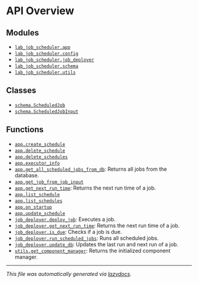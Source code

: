 <!-- markdownlint-disable -->

# API Overview

## Modules

- [`lab_job_scheduler.app`](./lab_job_scheduler.app.md#module-lab_job_schedulerapp)
- [`lab_job_scheduler.config`](./lab_job_scheduler.config.md#module-lab_job_schedulerconfig)
- [`lab_job_scheduler.job_deployer`](./lab_job_scheduler.job_deployer.md#module-lab_job_schedulerjob_deployer)
- [`lab_job_scheduler.schema`](./lab_job_scheduler.schema.md#module-lab_job_schedulerschema)
- [`lab_job_scheduler.utils`](./lab_job_scheduler.utils.md#module-lab_job_schedulerutils)

## Classes

- [`schema.ScheduledJob`](./lab_job_scheduler.schema.md#class-scheduledjob)
- [`schema.ScheduledJobInput`](./lab_job_scheduler.schema.md#class-scheduledjobinput)

## Functions

- [`app.create_schedule`](./lab_job_scheduler.app.md#function-create_schedule)
- [`app.delete_schedule`](./lab_job_scheduler.app.md#function-delete_schedule)
- [`app.delete_schedules`](./lab_job_scheduler.app.md#function-delete_schedules)
- [`app.executor_info`](./lab_job_scheduler.app.md#function-executor_info)
- [`app.get_all_scheduled_jobs_from_db`](./lab_job_scheduler.app.md#function-get_all_scheduled_jobs_from_db): Returns all jobs from the database.
- [`app.get_job_from_job_input`](./lab_job_scheduler.app.md#function-get_job_from_job_input)
- [`app.get_next_run_time`](./lab_job_scheduler.app.md#function-get_next_run_time): Returns the next run time of a job.
- [`app.list_schedule`](./lab_job_scheduler.app.md#function-list_schedule)
- [`app.list_schedules`](./lab_job_scheduler.app.md#function-list_schedules)
- [`app.on_startup`](./lab_job_scheduler.app.md#function-on_startup)
- [`app.update_schedule`](./lab_job_scheduler.app.md#function-update_schedule)
- [`job_deployer.deploy_job`](./lab_job_scheduler.job_deployer.md#function-deploy_job): Executes a job.
- [`job_deployer.get_next_run_time`](./lab_job_scheduler.job_deployer.md#function-get_next_run_time): Returns the next run time of a job.
- [`job_deployer.is_due`](./lab_job_scheduler.job_deployer.md#function-is_due): Checks if a job is due.
- [`job_deployer.run_scheduled_jobs`](./lab_job_scheduler.job_deployer.md#function-run_scheduled_jobs): Runs all scheduled jobs.
- [`job_deployer.update_db`](./lab_job_scheduler.job_deployer.md#function-update_db): Updates the last run and next run of a job.
- [`utils.get_component_manager`](./lab_job_scheduler.utils.md#function-get_component_manager): Returns the initialized component manager.


---

_This file was automatically generated via [lazydocs](https://github.com/ml-tooling/lazydocs)._
